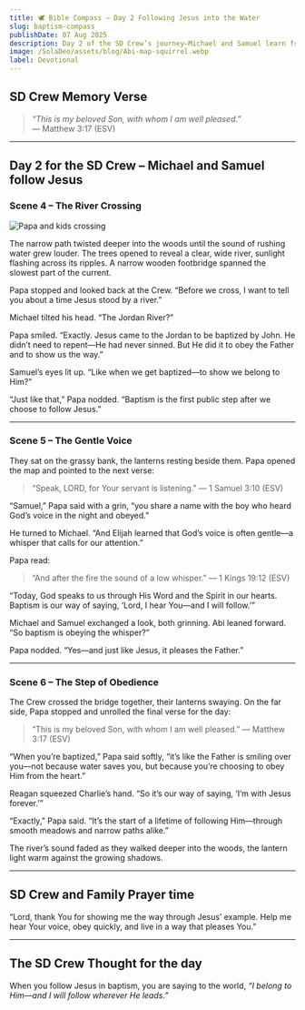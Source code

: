 ```yaml
---
title: 🕊️ Bible Compass – Day 2 Following Jesus into the Water
slug: baptism-compass
publishDate: 07 Aug 2025
description: Day 2 of the SD Crew’s journey—Michael and Samuel learn from Jesus’ baptism and choose to follow His example.
image: /SolaDeo/assets/blog/Abi-map-squirrel.webp
label: Devotional
---
```


## SD Crew Memory Verse

> *“This is my beloved Son, with whom I am well pleased.”*  
> — Matthew 3:17 (ESV)

---

## Day 2 for the SD Crew – Michael and Samuel follow Jesus

### Scene 4 – The River Crossing

![Papa and kids crossing](/SolaDeo/assets/blog/River-Crossing.webp)

The narrow path twisted deeper into the woods until the sound of rushing water grew louder. The trees opened to reveal a clear, wide river, sunlight flashing across its ripples. A narrow wooden footbridge spanned the slowest part of the current.

Papa stopped and looked back at the Crew. “Before we cross, I want to tell you about a time Jesus stood by a river.”

Michael tilted his head. “The Jordan River?”

Papa smiled. “Exactly. Jesus came to the Jordan to be baptized by John. He didn’t need to repent—He had never sinned. But He did it to obey the Father and to show us the way.”

Samuel’s eyes lit up. “Like when we get baptized—to show we belong to Him?”

“Just like that,” Papa nodded. “Baptism is the first public step after we choose to follow Jesus.”

---

### Scene 5 – The Gentle Voice

They sat on the grassy bank, the lanterns resting beside them. Papa opened the map and pointed to the next verse:

> “Speak, LORD, for Your servant is listening.” — 1 Samuel 3:10 (ESV)

“Samuel,” Papa said with a grin, “you share a name with the boy who heard God’s voice in the night and obeyed.”

He turned to Michael. “And Elijah learned that God’s voice is often gentle—a whisper that calls for our attention.”

Papa read:

> “And after the fire the sound of a low whisper.” — 1 Kings 19:12 (ESV)

“Today, God speaks to us through His Word and the Spirit in our hearts. Baptism is our way of saying, ‘Lord, I hear You—and I will follow.’”

Michael and Samuel exchanged a look, both grinning. Abi leaned forward. “So baptism is obeying the whisper?”

Papa nodded. “Yes—and just like Jesus, it pleases the Father.”

---

### Scene 6 – The Step of Obedience

The Crew crossed the bridge together, their lanterns swaying. On the far side, Papa stopped and unrolled the final verse for the day:

> “This is my beloved Son, with whom I am well pleased.” — Matthew 3:17 (ESV)

“When you’re baptized,” Papa said softly, “it’s like the Father is smiling over you—not because water saves you, but because you’re choosing to obey Him from the heart.”

Reagan squeezed Charlie’s hand. “So it’s our way of saying, ‘I’m with Jesus forever.’”

“Exactly,” Papa said. “It’s the start of a lifetime of following Him—through smooth meadows and narrow paths alike.”

The river’s sound faded as they walked deeper into the woods, the lantern light warm against the growing shadows.

---

## SD Crew and Family Prayer time

“Lord, thank You for showing me the way through Jesus’ example. Help me hear Your voice, obey quickly, and live in a way that pleases You.”

---

## The SD Crew Thought for the day

When you follow Jesus in baptism, you are saying to the world, *“I belong to Him—and I will follow wherever He leads.”*
